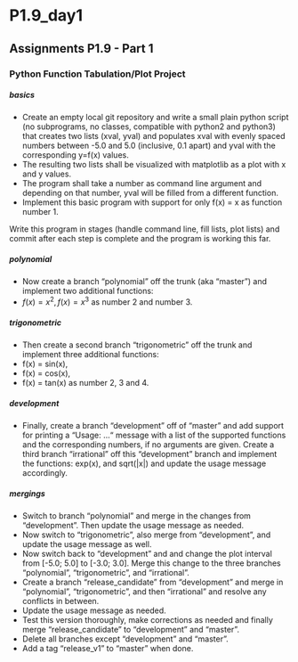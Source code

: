 # P1.9_day1
## Assignments P1.9 - Part 1
### Python Function Tabulation/Plot Project

##### basics

- Create an empty local git repository and write a small plain python script (no subprograms, no classes, compatible with python2 and python3) that creates two lists (xval, yval) and populates xval with evenly spaced numbers between -5.0 and 5.0 (inclusive, 0.1 apart) and yval with the corresponding y=f(x) values. 
- The resulting two lists shall be visualized with matplotlib as a plot with x and y values. 
- The program shall take a number as command line argument and depending on that number, yval will be filled from a different function. 
- Implement this basic program with support for only f(x) = x as function number 1. 



Write this program in stages (handle command line, fill lists, plot lists) and commit after each step is complete and the program is working this far.

##### polynomial

- Now create a branch “polynomial” off the trunk (aka “master”) and implement two additional functions: 
- $f(x) = x^2, f(x) = x^3$ as number 2 and number 3. 

##### trigonometric

- Then create a second branch “trigonometric” off the trunk and implement three additional functions: 
- f(x) = sin(x), 
- f(x) = cos(x),
- f(x) = tan(x) as number 2, 3 and 4.

##### development

- Finally, create a branch “development” off of “master” and add support for printing a “Usage: ...“ message with a list of the supported functions and the corresponding numbers, if no arguments are given. Create a third branch “irrational” off this “development” branch and implement the functions: exp(x), and sqrt(|x|) and update the usage message accordingly.

##### mergings

- Switch to branch “polynomial” and merge in the changes from “development”. Then update the usage message as needed. 
- Now switch to “trigonometric”, also merge from “development”, and update the usage message as well. 
- Now switch back to “development” and and change the plot interval from [-5.0; 5.0] to [-3.0; 3.0]. Merge this change to the three branches “polynomial”, “trigonometric”, and “irrational”.
- Create a branch “release_candidate” from “development” and merge in “polynomial”,
“trigonometric”, and then “irrational” and resolve any conflicts in between.
- Update the usage message as needed. 
- Test this version thoroughly, make corrections as needed and finally merge “release_candidate” to “development” and “master”. 
- Delete all branches except “development” and “master”. 
- Add a tag “release_v1” to “master” when done.
